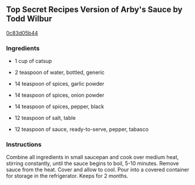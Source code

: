 ## Top Secret Recipes Version of Arby's Sauce by Todd Wilbur

[0c83d05b44](http://www.food.com/recipe/top-secret-recipes-version-of-arbys-sauce-by-todd-wilbur-248099)

### Ingredients

 - 1 cup of catsup

 - 2 teaspoon of water, bottled, generic

 - 14 teaspoon of spices, garlic powder

 - 14 teaspoon of spices, onion powder

 - 14 teaspoon of spices, pepper, black

 - 12 teaspoon of salt, table

 - 12 teaspoon of sauce, ready-to-serve, pepper, tabasco

### Instructions

Combine all ingredients in small saucepan and cook over medium heat, stirring constantly, until the sauce begins to boil, 5-10 minutes. Remove sauce from the heat. Cover and allow to cool. Pour into a covered container for storage in the refrigerator. Keeps for 2 months.